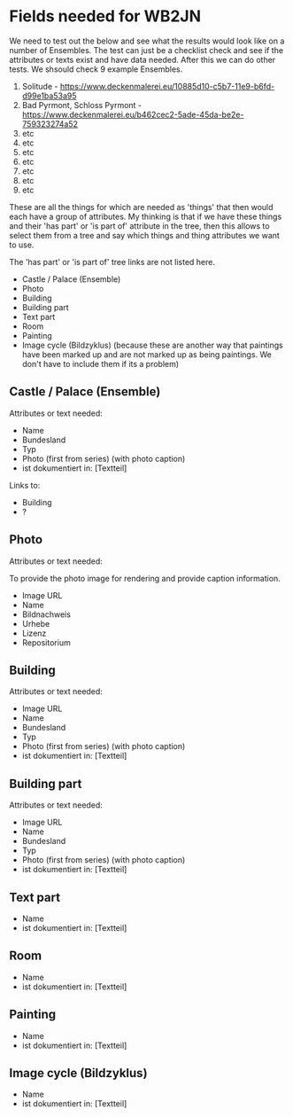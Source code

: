 # Fields needed for WB2JN

We need to test out the below and see what the results would look like on a number of Ensembles. The test can just be a checklist check and see if the attributes or texts exist and have data needed. After this we can do other tests. We shsould check 9 example Ensembles.

  1. Solitude - https://www.deckenmalerei.eu/10885d10-c5b7-11e9-b6fd-d99e1ba53a95
  2. Bad Pyrmont, Schloss Pyrmont - https://www.deckenmalerei.eu/b462cec2-5ade-45da-be2e-759323274a52 
  3. etc 
  4. etc 
  5. etc 
  6. etc 
  7. etc 
  8. etc 
  9. etc 

These are all the things for which are needed as 'things' that then would each have a group of attributes. My thinking is that if we have these things and their 'has part' or 'is part of' attribute in the tree, then this allows to select them from a tree and say which things and thing attributes we want to use.

The 'has part' or 'is part of' tree links are not listed here.

  - Castle / Palace (Ensemble)
  - Photo
  - Building
  - Building part
  - Text part
  - Room
  - Painting
  - Image cycle (Bildzyklus) (because these are another way that paintings have been marked up and are not marked up as being paintings. We don't have to include them if its a problem)

## Castle / Palace (Ensemble)

Attributes or text needed:

  - Name
  - Bundesland
  - Typ 
  - Photo (first from series) (with photo caption)
  - ist dokumentiert in: [Textteil]

Links to:

 - Building
 - ?

## Photo

Attributes or text needed:

To provide the photo image for rendering and provide caption information.

  - Image URL
  - Name
  - Bildnachweis
  - Urhebe
  - Lizenz
  - Repositorium

## Building

Attributes or text needed:

  - Image URL
  - Name
  - Bundesland
  - Typ 
  - Photo (first from series) (with photo caption)
  - ist dokumentiert in: [Textteil]

## Building part

Attributes or text needed:

  - Image URL
  - Name
  - Bundesland
  - Typ 
  - Photo (first from series) (with photo caption)
  - ist dokumentiert in: [Textteil]

## Text part

  - Name
  - ist dokumentiert in: [Textteil]

## Room

  - Name
  - ist dokumentiert in: [Textteil]

## Painting

  - Name
  - ist dokumentiert in: [Textteil]

## Image cycle (Bildzyklus)

  - Name
  - ist dokumentiert in: [Textteil]


